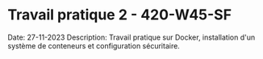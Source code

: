 # Travail pratique 2 - 420-W45-SF 
Date: 27-11-2023
Description: Travail pratique sur Docker, installation d'un système de conteneurs et configuration sécuritaire.